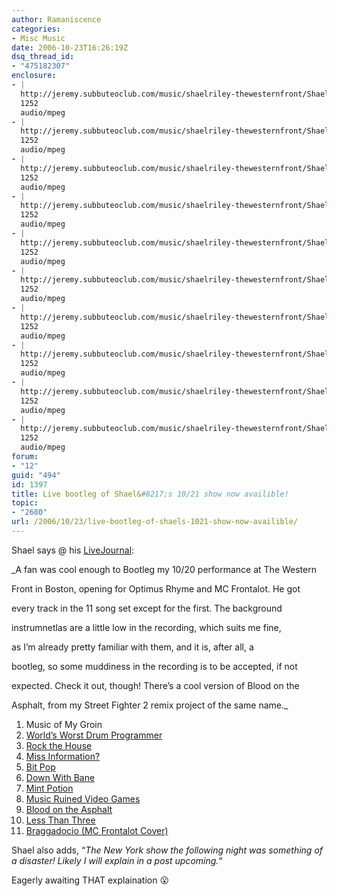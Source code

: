 ```yaml
---
author: Ramaniscence
categories:
- Misc Music
date: 2006-10-23T16:26:19Z
dsq_thread_id:
- "475182307"
enclosure:
- |
  http://jeremy.subbuteoclub.com/music/shaelriley-thewesternfront/Shael_Riley_-_Live_At_The_Western_Front_-_01_-_World%27s_Worst_Drum_Programmer.mp3
  1252
  audio/mpeg
- |
  http://jeremy.subbuteoclub.com/music/shaelriley-thewesternfront/Shael_Riley_-_Live_At_The_Western_Front_-_02_-_Rock_The_House.mp3
  1252
  audio/mpeg
- |
  http://jeremy.subbuteoclub.com/music/shaelriley-thewesternfront/Shael_Riley_-_Live_At_The_Western_Front_-_03_-_Miss_Information-.mp3
  1252
  audio/mpeg
- |
  http://jeremy.subbuteoclub.com/music/shaelriley-thewesternfront/Shael_Riley_-_Live_At_The_Western_Front_-_04_-_Bit_Pop.mp3
  1252
  audio/mpeg
- |
  http://jeremy.subbuteoclub.com/music/shaelriley-thewesternfront/Shael_Riley_-_Live_At_The_Western_Front_-_05_-_Down_With_Bane.mp3
  1252
  audio/mpeg
- |
  http://jeremy.subbuteoclub.com/music/shaelriley-thewesternfront/Shael_Riley_-_Live_At_The_Western_Front_-_06_-_Mint_Potion.mp3
  1252
  audio/mpeg
- |
  http://jeremy.subbuteoclub.com/music/shaelriley-thewesternfront/Shael_Riley_-_Live_At_The_Western_Front_-_07_-_Music_Ruined_Video_Games.mp3
  1252
  audio/mpeg
- |
  http://jeremy.subbuteoclub.com/music/shaelriley-thewesternfront/Shael_Riley_-_Live_At_The_Western_Front_-_08_-_Blood_On_The_Asphalt.mp3
  1252
  audio/mpeg
- |
  http://jeremy.subbuteoclub.com/music/shaelriley-thewesternfront/Shael_Riley_-_Live_At_The_Western_Front_-_09_-_Less_Than_Three.mp3
  1252
  audio/mpeg
- |
  http://jeremy.subbuteoclub.com/music/shaelriley-thewesternfront/Shael_Riley_-_Live_At_The_Western_Front_-_10_-_Braggadocio_%28Mc_Frontalot_Cover%29.mp3
  1252
  audio/mpeg
forum:
- "12"
guid: "494"
id: 1397
title: Live bootleg of Shael&#8217;s 10/21 show now availible!
topic:
- "2680"
url: /2006/10/23/live-bootleg-of-shaels-1021-show-now-availible/
---
```


Shael says @ his <a target="_blank" href="http://shaelbopp.livejournal.com/">LiveJournal</a>:

_A fan was cool enough to Bootleg my 10/20 performance at The Western
  
Front in Boston, opening for Optimus Rhyme and MC Frontalot. He got
  
every track in the 11 song set except for the first. The background
  
instrumnetlas are a little low in the recording, which suits me fine,
  
as I&#8217;m already pretty familiar with them, and it is, after all, a
  
bootleg, so some muddiness in the recording is to be accepted, if not
  
expected. Check it out, though! There&#8217;s a cool version of Blood on the
  
Asphalt, from my Street Fighter 2 remix project of the same name._

  1. Music of My Groin
  2. [World&#8217;s Worst Drum Programmer](http://jeremy.subbuteoclub.com/music/shaelriley-thewesternfront/Shael_Riley_-_Live_At_The_Western_Front_-_01_-_World%27s_Worst_Drum_Programmer.mp3)
  3. [Rock the House](http://jeremy.subbuteoclub.com/music/shaelriley-thewesternfront/Shael_Riley_-_Live_At_The_Western_Front_-_02_-_Rock_The_House.mp3)
  4. [Miss Information?](http://jeremy.subbuteoclub.com/music/shaelriley-thewesternfront/Shael_Riley_-_Live_At_The_Western_Front_-_03_-_Miss_Information-.mp3)
  5. [Bit Pop](http://jeremy.subbuteoclub.com/music/shaelriley-thewesternfront/Shael_Riley_-_Live_At_The_Western_Front_-_04_-_Bit_Pop.mp3)
  6. [Down With Bane](http://jeremy.subbuteoclub.com/music/shaelriley-thewesternfront/Shael_Riley_-_Live_At_The_Western_Front_-_05_-_Down_With_Bane.mp3)
  7. [Mint Potion](http://jeremy.subbuteoclub.com/music/shaelriley-thewesternfront/Shael_Riley_-_Live_At_The_Western_Front_-_06_-_Mint_Potion.mp3)
  8. [Music Ruined Video Games](http://jeremy.subbuteoclub.com/music/shaelriley-thewesternfront/Shael_Riley_-_Live_At_The_Western_Front_-_07_-_Music_Ruined_Video_Games.mp3)
  9. [Blood on the Asphalt](http://jeremy.subbuteoclub.com/music/shaelriley-thewesternfront/Shael_Riley_-_Live_At_The_Western_Front_-_08_-_Blood_On_The_Asphalt.mp3)
 10. [Less Than Three](http://jeremy.subbuteoclub.com/music/shaelriley-thewesternfront/Shael_Riley_-_Live_At_The_Western_Front_-_09_-_Less_Than_Three.mp3)
 11. [Braggadocio (MC Frontalot Cover)](http://jeremy.subbuteoclub.com/music/shaelriley-thewesternfront/Shael_Riley_-_Live_At_The_Western_Front_-_10_-_Braggadocio_%28Mc_Frontalot_Cover%29.mp3)

Shael also adds, &#8220;_The New York show the following night was something of a disaster! Likely I will explain in a post upcoming._&#8220;

Eagerly awaiting THAT explaination 😮